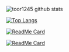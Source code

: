 ![toor1245 github stats](https://github-readme-stats.vercel.app/api?username=toor1245&show_icons=true&theme=radical)

[![Top Langs](https://github-readme-stats.vercel.app/api/top-langs/?username=toor1245&hide=html&layout=compact&show_icons=true&theme=radical)](https://github.com/toor1245)

[![ReadMe Card](https://github-readme-stats.vercel.app/api/pin/?username=toor1245&repo=MatrixDotNet&show_icons=true&theme=radical)](https://github.com/toor1245/MatrixDotNet)

[![ReadMe Card](https://github-readme-stats.vercel.app/api/pin/?username=toor1245&repo=cpu_features.NET&show_icons=true&theme=radical)](https://github.com/toor1245/cpu_features.NET)
